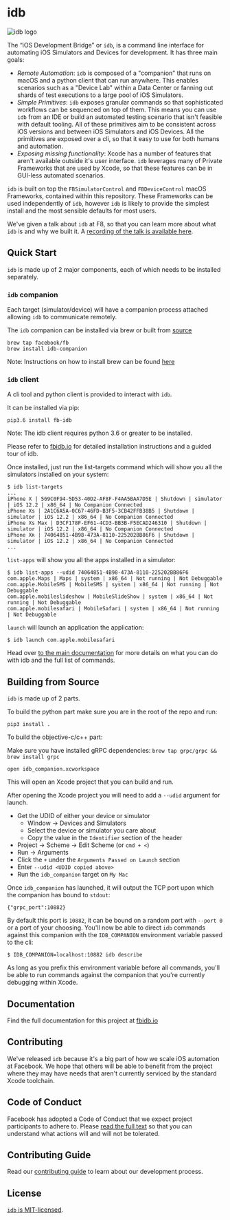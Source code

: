 # idb

![idb logo](docs/assets/idb_logo_color.jpg)

The “iOS Development Bridge” or `idb`, is a command line interface for automating iOS Simulators and Devices for development. It has three main goals:

* *Remote Automation*: `idb` is composed of a "companion" that runs on macOS and a python client that can run anywhere. This enables scenarios such as a "Device Lab" within a Data Center or fanning out shards of test executions to a large pool of iOS Simulators.
* *Simple Primitives*: `idb` exposes granular commands so that sophisticated workflows can be sequenced on top of them. This means you can use `idb` from an IDE or build an automated testing scenario that isn't feasible with default tooling. All of these primitives aim to be consistent across iOS versions and between iOS Simulators and iOS Devices. All the primitives are exposed over a cli, so that it easy to use for both humans and automation.
* *Exposing missing functionality*: Xcode has a number of features that aren't available outside it's user interface. `idb` leverages many of Private Frameworks that are used by Xcode, so that these features can be in GUI-less automated scenarios.

`idb` is built on top the `FBSimulatorControl` and `FBDeviceControl` macOS Frameworks, contained within this repository. These Frameworks can be used independently of `idb`, however `idb` is likely to provide the simplest install and the most sensible defaults for most users.

We've given a talk about `idb` at F8, so that you can learn more about what `idb` is and why we built it. A [recording of the talk is available here](https://developers.facebook.com/videos/2019/reliable-code-at-scale/).

## Quick Start

`idb` is made up of 2 major components, each of which needs to be installed separately.

### `idb` companion

Each target (simulator/device) will have a companion process attached allowing `idb` to communicate remotely.

The `idb` companion can be installed via brew or built from [source](https://github.com/facebook/idb)

```
brew tap facebook/fb
brew install idb-companion
```
Note: Instructions on how to install brew can be found [here](https://brew.sh)

### `idb` client

A cli tool and python client is provided to interact with `idb`.

It can be installed via pip:

```
pip3.6 install fb-idb
```
Note: The idb client requires python 3.6 or greater to be installed.

Please refer to [fbidb.io](https://www.fbidb.io/) for detailed installation instructions and a guided tour of idb.

Once installed, just run the list-targets command which will show you all the simulators installed on your system:

```
$ idb list-targets
...
iPhone X | 569C0F94-5D53-40D2-AF8F-F4AA5BAA7D5E | Shutdown | simulator | iOS 12.2 | x86_64 | No Companion Connected
iPhone Xs | 2A1C6A5A-0C67-46FD-B3F5-3CB42FFB38B5 | Shutdown | simulator | iOS 12.2 | x86_64 | No Companion Connected
iPhone Xs Max | D3CF178F-EF61-4CD3-BB3B-F5ECAD246310 | Shutdown | simulator | iOS 12.2 | x86_64 | No Companion Connected
iPhone Xʀ | 74064851-4B98-473A-8110-225202BB86F6 | Shutdown | simulator | iOS 12.2 | x86_64 | No Companion Connected
...
```

`list-apps` will show you all the apps installed in a simulator:

```
$ idb list-apps --udid 74064851-4B98-473A-8110-225202BB86F6
com.apple.Maps | Maps | system | x86_64 | Not running | Not Debuggable
com.apple.MobileSMS | MobileSMS | system | x86_64 | Not running | Not Debuggable
com.apple.mobileslideshow | MobileSlideShow | system | x86_64 | Not running | Not Debuggable
com.apple.mobilesafari | MobileSafari | system | x86_64 | Not running | Not Debuggable
```

`launch` will launch an application the application:

```
$ idb launch com.apple.mobilesafari
```

Head over [to the main documentation](https://www.fbidb.io) for more details on what you can do with idb and the full list of commands.

## Building from Source

`idb` is made up of 2 parts.

To build the python part make sure you are in the root of the repo and run:

```
pip3 install .
```

To build the objective-c/c++ part:

Make sure you have installed gRPC dependencies: ```brew tap grpc/grpc && brew install grpc```

```
open idb_companion.xcworkspace
```

This will open an Xcode project that you can build and run.

After opening the Xcode project you will need to add a `--udid` argument for launch.
- Get the UDID of either your device or simulator
  - Window -> Devices and Simulators
  - Select the device or simulator you care about
  - Copy the value in the `Identifier` section of the header
- Project -> Scheme -> Edit Scheme (or `cmd + <`)
- Run -> Arguments
- Click the `+` under the `Arguments Passed on Launch` section
- Enter `--udid <UDID copied above>`
- Run the `idb_companion` target on `My Mac`

Once `idb_companion` has launched, it will output the TCP port upon which the companion has bound to `stdout`:

```
{"grpc_port":10882}
```

By default this port is `10882`, it can be bound on a random port with `--port 0` or a port of your choosing. You'll now be able to direct `idb` commands against this companion with the `IDB_COMPANION` environment variable passed to the cli:

```
$ IDB_COMPANION=localhost:10882 idb describe
```

As long as you prefix this environment variable before all commands, you'll be able to run commands against the companion that you're currently debugging within Xcode.

## Documentation

Find the full documentation for this project at [fbidb.io](https://www.fbidb.io/)

## Contributing

We've released `idb` because it's a big part of how we scale iOS automation at Facebook. We hope that others will be able to benefit from the project where they may have needs that aren't currently serviced by the standard Xcode toolchain.

## Code of Conduct

Facebook has adopted a Code of Conduct that we expect project participants to adhere to. Please [read the full text](https://code.fb.com/codeofconduct) so that you can understand what actions will and will not be tolerated.

## Contributing Guide

Read our [contributing guide](.github/CONTRIBUTING.md) to learn about our development process.

## License

[`idb` is MIT-licensed](LICENSE).
